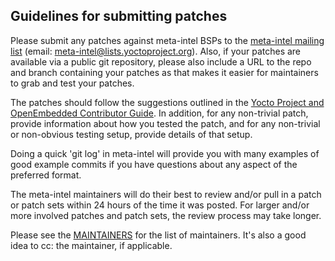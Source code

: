 ## Guidelines for submitting patches

Please submit any patches against meta-intel BSPs to the 
[meta-intel mailing list](https://lists.yoctoproject.org/g/meta-intel)
(email: meta-intel@lists.yoctoproject.org). Also, if your patches are
available via a public git repository, please also include a URL to
the repo and branch containing your patches as that makes it easier
for maintainers to grab and test your patches.

The patches should follow the suggestions outlined in the
[Yocto Project and OpenEmbedded Contributor Guide](https://docs.yoctoproject.org/dev/contributor-guide/index.html).
In addition, for any non-trivial patch, provide information about how you
tested the patch, and for any non-trivial or non-obvious testing
setup, provide details of that setup.

Doing a quick 'git log' in meta-intel will provide you with many
examples of good example commits if you have questions about any
aspect of the preferred format.

The meta-intel maintainers will do their best to review and/or pull in
a patch or patch sets within 24 hours of the time it was posted.  For
larger and/or more involved patches and patch sets, the review process
may take longer.

Please see the [MAINTAINERS](MAINTAINERS.md)  for the list of maintainers. It's also 
a good idea to cc: the maintainer, if applicable.
